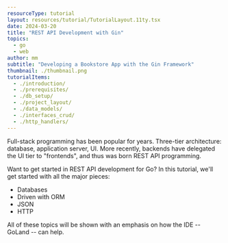```yaml
---
resourceType: tutorial
layout: resources/tutorial/TutorialLayout.11ty.tsx
date: 2024-03-20
title: "REST API Development with Gin"
topics:
  - go
  - web
author: mm
subtitle: "Developing a Bookstore App with the Gin Framework"
thumbnail: ./thumbnail.png
tutorialItems:
  - ./introduction/
  - ./prerequisites/
  - ./db_setup/
  - ./project_layout/
  - ./data_models/
  - ./interfaces_crud/
  - ./http_handlers/
---
```


Full-stack programming has been popular for years. Three-tier architecture: database, application server, UI.
More recently, backends have delegated the UI tier to "frontends", and thus was born REST API programming.

Want to get started in REST API development for Go? In this tutorial, we'll get started with all the major pieces:

- Databases
- Driven with ORM
- JSON
- HTTP

All of these topics will be shown with an emphasis on how the IDE -- GoLand -- can help.
